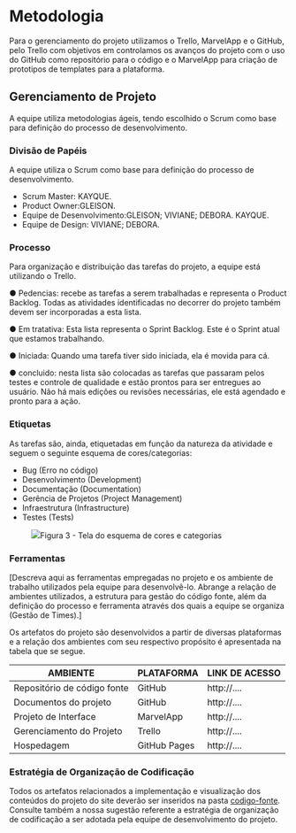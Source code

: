 
# Metodologia
 
 Para o gerenciamento do projeto utilizamos o Trello, MarvelApp e o GitHub, pelo Trello com objetivos em controlamos os avanços do projeto com o uso do GitHub como repositório para o código e o MarvelApp para criação de prototipos de templates para a plataforma.


## Gerenciamento de Projeto

A equipe utiliza metodologias ágeis, tendo escolhido o Scrum como base para definição do processo de desenvolvimento.

### Divisão de Papéis

A equipe utiliza o Scrum como base para definição do processo de desenvolvimento.

- Scrum Master: KAYQUE.
- Product Owner:GLEISON.
- Equipe de Desenvolvimento:GLEISON; VIVIANE; DEBORA. KAYQUE.
- Equipe de Design: VIVIANE; DEBORA.

### Processo

Para organização e distribuição das tarefas do projeto, a equipe está utilizando o Trello.

●	Pedencias: recebe as tarefas a serem trabalhadas e representa o Product Backlog. Todas as atividades identificadas no decorrer do projeto também devem ser incorporadas a esta lista.

●	Em tratativa: Esta lista representa o Sprint Backlog. Este é o Sprint atual que estamos trabalhando.

●	Iniciada: Quando uma tarefa tiver sido iniciada, ela é movida para cá.

●	concluido: nesta lista são colocadas as tarefas que passaram pelos testes e controle de qualidade e estão prontos para ser entregues ao usuário. Não há mais edições ou revisões necessárias, ele está agendado e pronto para a ação.

### Etiquetas
<p>As tarefas são, ainda, etiquetadas em função da natureza da atividade e seguem o seguinte esquema de cores/categorias:</p>

<ul>
  <li>Bug (Erro no código)</li>
  <li>Desenvolvimento (Development)</li>
  <li>Documentação (Documentation)</li>
  <li>Gerência de Projetos (Project Management)</li>
  <li>Infraestrutura (Infrastructure)</li>
  <li>Testes (Tests)</li>
</ul>

<figure> 
  <img src="https://user-images.githubusercontent.com/100447878/164068979-9eed46e1-9b44-461e-ab88-c2388e6767a1.png"
    <figcaption>Figura 3 - Tela do esquema de cores e categorias</figcaption>
</figure> 
  
### Ferramentas

[Descreva aqui as ferramentas empregadas no projeto e os ambiente de trabalho utilizados pela  equipe para desenvolvê-lo. Abrange a relação de ambientes utilizados, a estrutura para gestão do código fonte, além da definição do processo e ferramenta através dos quais a equipe se organiza (Gestão de Times).]

Os artefatos do projeto são desenvolvidos a partir de diversas plataformas e a relação dos ambientes com seu respectivo propósito é apresentada na tabela que se segue.

| AMBIENTE                            | PLATAFORMA                         | LINK DE ACESSO                         |
|-------------------------------------|------------------------------------|----------------------------------------|
| Repositório de código fonte         | GitHub                             | http://....                            |
| Documentos do projeto               | GitHub                             | http://....                            |
| Projeto de Interface                | MarvelApp                          | http://....                            |
| Gerenciamento do Projeto            | Trello                             | http://....                            |
| Hospedagem                          | GitHub Pages                       | http://....                            |


### Estratégia de Organização de Codificação 

Todos os artefatos relacionados a implementação e visualização dos conteúdos do projeto do site deverão ser inseridos na pasta [codigo-fonte](http://https://github.com/ICEI-PUC-Minas-PMV-ADS/WebApplicationProject-Template-v2/tree/main/codigo-fonte). Consulte também a nossa sugestão referente a estratégia de organização de codificação a ser adotada pela equipe de desenvolvimento do projeto.

